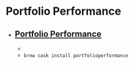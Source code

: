 # Portfolio Performance
- [Portfolio Performance](https://www.portfolio-performance.info/portfolio/)
  - 
  - 
  - `brew cask install portfolioperformance`
